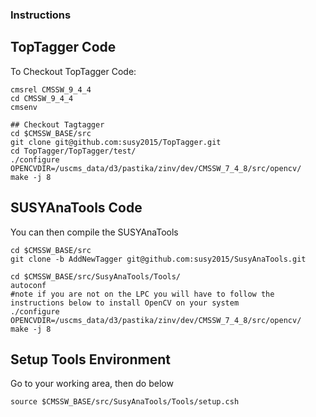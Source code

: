 ### Instructions

## TopTagger Code

To Checkout TopTagger Code:

```
cmsrel CMSSW_9_4_4
cd CMSSW_9_4_4
cmsenv

## Checkout Tagtagger
cd $CMSSW_BASE/src
git clone git@github.com:susy2015/TopTagger.git
cd TopTagger/TopTagger/test/
./configure OPENCVDIR=/uscms_data/d3/pastika/zinv/dev/CMSSW_7_4_8/src/opencv/
make -j 8 
```

## SUSYAnaTools Code

You can then compile the SUSYAnaTools
```
cd $CMSSW_BASE/src
git clone -b AddNewTagger git@github.com:susy2015/SusyAnaTools.git

cd $CMSSW_BASE/src/SusyAnaTools/Tools/
autoconf
#note if you are not on the LPC you will have to follow the instructions below to install OpenCV on your system
./configure OPENCVDIR=/uscms_data/d3/pastika/zinv/dev/CMSSW_7_4_8/src/opencv/
make -j 8 
```

## Setup Tools Environment
Go to your working area, then do below
```
source $CMSSW_BASE/src/SusyAnaTools/Tools/setup.csh
```


